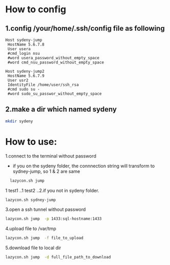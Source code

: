 How to config
===========================================================
1.config /your/home/.ssh/config file as following
----------------------------------------------------------
```ssh
Host sydeny-jump
 HostName 5.6.7.8
 User usera
 #cmd_login nsu
 #word usera_password_without_empty_space
 #word cmd_nsu_password_without_empty_space

Host sydeny-jump2
 HostName 5.6.7.9
 User usr2
 IdentityFile /home/user/ssh_rsa
 #cmd sudo su -
 #word sudo_su_passwor_without_empty_space

```
2.make a dir which named sydeny
----------------------------------------------------------
```bash
mkdir sydeny
```


How to use:
===========================================================
1.connect to the terminal without password
  * if you on the sydeny folder, the connnection string will transform to sydney-jump, so 1 & 2 are same
```bash
  lazycon.sh jump
```
  1 test1
..1 test2
..2.if you not in sydeny folder.
```bash
lazycon.sh sydney-jump
```

3.open a ssh tunnel without password
```bash
lazycon.sh jump  -p 1433:sql-hostname:1433
```
4.upload file to /var/tmp
```bash
lazycon.sh jump  -f file_to_upload
```

5.download file to local dir
```bash
lazycon.sh jump  -d full_file_path_to_download
```
